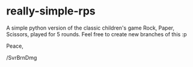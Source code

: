 # really-simple-rps
A simple python version of the classic children's game Rock, Paper, Scissors, played for 5 rounds.
Feel free to create new branches of this :p

Peace,

/SvrBrnDmg
